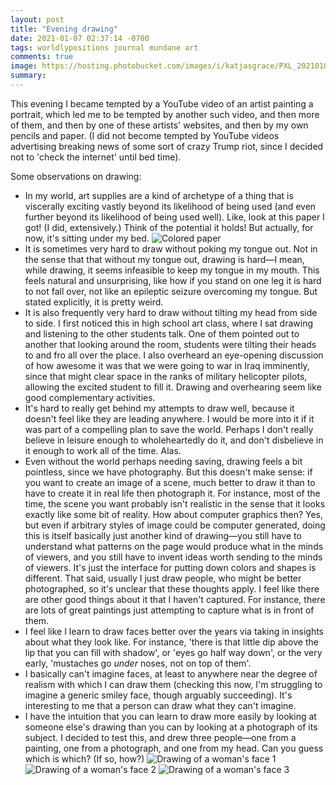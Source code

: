 ```yaml
---
layout: post
title: "Evening drawing"
date: 2021-01-07 02:37:14 -0700
tags: worldlypositions journal mundane art
comments: true
image: https://hosting.photobucket.com/images/i/katjasgrace/PXL_20210107_091859225.jpg
summary:
---
```

This evening I became tempted by a YouTube video of an artist painting a portrait, which led me to be tempted by another such video, and then more of them, and then by one of these artists' websites, and then by my own pencils and paper. (I did not become tempted by YouTube videos advertising breaking news of some sort of crazy Trump riot, since I decided not to 'check the internet' until bed time).

Some observations on drawing:<!--ex-->

- In my world, art supplies are a kind of archetype of a thing that is viscerally exciting vastly beyond its likelihood of being used (and even further beyond its likelihood of being used well). Like, look at this paper I got! (I did, extensively.) Think of the potential it holds! But actually, for now, it's sitting under my bed. ![Colored paper](https://hosting.photobucket.com/images/i/katjasgrace/PXL_20201107_055554319.jpg)
- It is sometimes very hard to draw without poking my tongue out. Not in the sense that that without my tongue out, drawing is hard&mdash;I mean, while drawing, it seems infeasible to keep my tongue in my mouth. This feels natural and unsurprising, like how if you stand on one leg it is hard to not fall over, not like an epileptic seizure overcoming my tongue. But stated explicitly, it is pretty weird.
- It is also frequently very hard to draw without tilting my head from side to side. I first noticed this in high school art class, where I sat drawing and listening to the other students talk. One of them pointed out to another that looking around the room, students were tilting their heads to and fro all over the place. I also overheard an eye-opening discussion of how awesome it was that we were going to war in Iraq imminently, since that might clear space in the ranks of military helicopter pilots, allowing the excited student to fill it. Drawing and overhearing seem like good complementary activities.
- It's hard to really get behind my attempts to draw well, because it doesn't feel like they are leading anywhere. I would be more into it if it was part of a compelling plan to save the world. Perhaps I don't really believe in leisure enough to wholeheartedly do it, and don't disbelieve in it enough to work all of the time. Alas.
- Even without the world perhaps needing saving, drawing feels a bit pointless, since we have photography. But this doesn't make sense: if you want to create an image of a scene, much better to draw it than to have to create it in real life then photograph it. For instance, most of the time, the scene you want probably isn't realistic in the sense that it looks exactly like some bit of reality. How about computer graphics then? Yes, but even if arbitrary styles of image could be computer generated, doing this is itself basically just another kind of drawing&mdash;you still have to understand what patterns on the page would produce what in the minds of viewers, and you still have to invent ideas worth sending to the minds of viewers. It's just the interface for putting down colors and shapes is different. That said, usually I just draw people, who might be better photographed, so it's unclear that these thoughts apply. I feel like there are other good things about it that I haven't captured. For instance, there are lots of great paintings just attempting to capture what is in front of them.
- I feel like I learn to draw faces better over the years via taking in insights about what they look like. For instance, 'there is that little dip above the lip that you can fill with shadow', or 'eyes go half way down', or the very early, 'mustaches go *under* noses, not on top of them'.
- I basically can't imagine faces, at least to anywhere near the degree of realism with which I can draw them (checking this now, I'm struggling to imagine a generic smiley face, though arguably succeeding). It's interesting to me that a person can draw what they can't imagine.
- I have the intuition that you can learn to draw more easily by looking at someone else's drawing than you can by looking at a photograph of its subject. I decided to test this, and drew three people&mdash;one from a painting, one from a photograph, and one from my head. Can you guess which is which? (If so, how?)
![Drawing of a woman's face 1](https://hosting.photobucket.com/images/i/katjasgrace/PXL_20210107_091952457.jpg)
![Drawing of a woman's face 2](https://hosting.photobucket.com/images/i/katjasgrace/PXL_20210107_090812677.jpg)
![Drawing of a woman's face 3](https://hosting.photobucket.com/images/i/katjasgrace/PXL_20210107_091859225.jpg)
